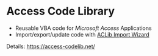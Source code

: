 # Access Code Library

* Reusable VBA code for _Microsoft Access_ Applications
* Import/export/update code with [ACLib Import Wizard](https://wiki.access-codelib.net/ACLib-Import-Wizard)

Details: https://access-codelib.net/
